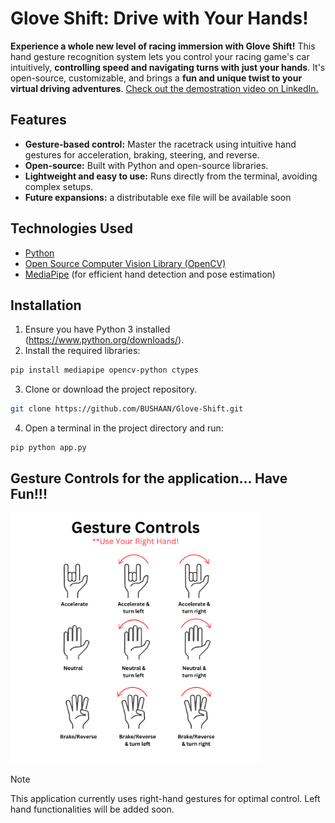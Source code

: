 # Glove Shift: Drive with Your Hands!

**Experience a whole new level of racing immersion with Glove Shift!** This hand gesture recognition system lets you control your racing game's car intuitively, **controlling speed and navigating turns with just your hands**. It's open-source, customizable, and brings a **fun and unique twist to your virtual driving adventures**. [Check out the demostration video on LinkedIn.](https://www.linkedin.com/posts/bushaangunatilake_racinggames-handgesturerecognition-computervision-activity-7187445360850616320-A-6p?utm_source=share&utm_medium=member_desktop)

## Features

* **Gesture-based control:** Master the racetrack using intuitive hand gestures for acceleration, braking, steering, and reverse.
* **Open-source:** Built with Python and open-source libraries.
* **Lightweight and easy to use:** Runs directly from the terminal, avoiding complex setups.
* **Future expansions:** a distributable exe file will be available soon

## Technologies Used

* [Python](https://www.python.org/)
* [Open Source Computer Vision Library (OpenCV)](https://opencv.org/) 
* [MediaPipe](https://developers.google.com/mediapipe) (for efficient hand detection and pose estimation)

## Installation

1. Ensure you have Python 3 installed (https://www.python.org/downloads/).
2. Install the required libraries:

```bash
pip install mediapipe opencv-python ctypes
```
3. Clone or download the project repository.
```bash
git clone https://github.com/BUSHAAN/Glove-Shift.git
```
4. Open a terminal in the project directory and run:
```bash
pip python app.py
```
## Gesture Controls for the application... Have Fun!!!
<img src="images/Gesture_Controls.png?raw=true" height="400">

> [!NOTE]
> This application currently uses right-hand gestures for optimal control. Left hand functionalities will be added soon.


